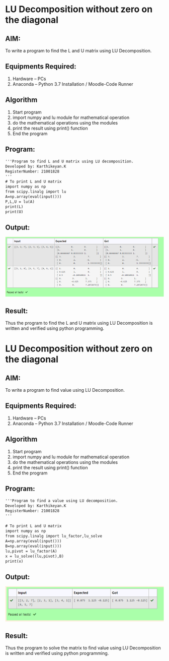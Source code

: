 # LU Decomposition without zero on the diagonal

## AIM:
To write a program to find the L and U matrix using LU Decomposition.

## Equipments Required:
1. Hardware – PCs
2. Anaconda – Python 3.7 Installation / Moodle-Code Runner

## Algorithm
1. Start program
2. import numpy and lu module for mathematical operation
3. do the mathematical operations using the modules
4. print the result using print() function
5. End the program

## Program:
```
'''Program to find L and U matrix using LU decomposition.
Developed by: Karthikeyan.K
RegisterNumber: 21001828
'''
# To print L and U matrix
import numpy as np
from scipy.linalg import lu
A=np.array(eval(input()))
P,L,U = lu(A)
print(L)
print(U)

```

## Output:
![lu decomposition](5A.png)


## Result:
Thus the program to find the L and U matrix using LU Decomposition is written and verified using python programming.


# LU Decomposition without zero on the diagonal

## AIM:
To write a program to find value using LU Decomposition.

## Equipments Required:
1. Hardware – PCs
2. Anaconda – Python 3.7 Installation / Moodle-Code Runner

## Algorithm
1. Start program
2. import numpy and lu module for mathematical operation
3. do the mathematical operations using the modules
4. print the result using print() function
5. End the program

## Program:
```
'''Program to find a value using LU decomposition.
Developed by: Karthikeyan.K
RegisterNumber: 21001828
'''

# To print L and U matrix
import numpy as np
from scipy.linalg import lu_factor,lu_solve
A=np.array(eval(input()))
B=np.array(eval(input()))
lu,pivot = lu_factor(A)
x = lu_solve((lu,pivot),B)
print(x)
```

## Output:
![lu decomposition](5B.png)


## Result:
Thus the program to solve the matrix to find value using LU Decomposition is written and verified using python programming.
